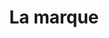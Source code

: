 ---
layout: redirect.njk
tags: level2
key: brand_fr
title: La marque
redirect: /de/foundation/brand/portal/
parent: foundation_fr
order: 1
---
